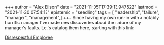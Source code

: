 +++
author = "Alex Bilson"
date = "2021-11-05T17:39:13.947522"
lastmod = "2021-11-30 07:54:12"
epistemic = "seedling"
tags = [ "leadership", "failure", "manager", "management",]
+++
Since having my own run-in with a notably horrific manager I've made new discoveries about the nature of my manager's faults. Let's catalog them here, starting with this link:

[Disrespectful Employee](https://www.askamanager.org/2021/10/my-employee-wasnt-respectful-enough-after-the-company-messed-up-her-paycheck.html)

